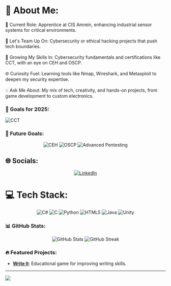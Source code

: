 # 💫 About Me:
🚀 Current Role: Apprentice at CIS Amrein, enhancing industrial sensor systems for critical environments.<br><br>🤝 Let's Team Up On: Cybersecurity or ethical hacking projects that push tech boundaries.<br><br>🎯 Growing My Skills In: Cybersecurity fundamentals and certifications like CCT, with an eye on CEH and OSCP.<br><br>🌐 Curiosity Fuel: Learning tools like Nmap, Wireshark, and Metasploit to deepen my security expertise.<br><br>💡 Ask Me About: My mix of tech, creativity, and hands-on projects, from game development to custom electronics.

### 🌟 Goals for 2025:
<p>
  <img src="https://img.shields.io/badge/CCT-In%20Progress-blue" alt="CCT"/> 
</p>

### 🌟 Future Goals:
<p align="center">
  <img src="https://img.shields.io/badge/CEH-Preparation%20in%20Progress-brightgreen?style=for-the-badge" alt="CEH"/> 
  <img src="https://img.shields.io/badge/OSCP-Dream-orange?style=for-the-badge" alt="OSCP"/>
  <img src="https://img.shields.io/badge/Advanced%20Pentesting-Learning-blue?style=for-the-badge" alt="Advanced Pentesting"/>
</p>

## 🌐 Socials:
<p align="center">
  <a href="https://linkedin.com/in/marwane-eljaafari">
    <img src="https://img.shields.io/badge/LinkedIn-%230077B5.svg?style=for-the-badge&logo=linkedin&logoColor=white" alt="LinkedIn">
  </a>
</p>


# 💻 Tech Stack:
<p align="center"> <img src="https://img.shields.io/badge/c%23-%23239120.svg?style=for-the-badge&logo=csharp&logoColor=white" alt="C#"/> <img src="https://img.shields.io/badge/c-%2300599C.svg?style=for-the-badge&logo=c&logoColor=white" alt="C"/> <img src="https://img.shields.io/badge/python-3670A0?style=for-the-badge&logo=python&logoColor=ffdd54" alt="Python"/> <img src="https://img.shields.io/badge/html5-%23E34F26.svg?style=for-the-badge&logo=html5&logoColor=white" alt="HTML5"/> <img src="https://img.shields.io/badge/java-%23ED8B00.svg?style=for-the-badge&logo=openjdk&logoColor=white" alt="Java"/> <img src="https://img.shields.io/badge/unity-%23000000.svg?style=for-the-badge&logo=unity&logoColor=white" alt="Unity"/> </p>

### 📊 GitHub Stats:
<p align="center">
  <img src="https://github-readme-stats.vercel.app/api?username=marwane14&show_icons=true&theme=radical" alt="GitHub Stats"/>
  <img src="https://streak-stats.demolab.com?user=marwane14&theme=radical&hide_border=true&date_format=j%20M%5B%20Y%5D" alt="GitHub Streak"/>
</p>

### 🔥 Featured Projects:
- [**Write It**](https://github.com/marwane14/Write-it): Educational game for improving writing skills.


---
[![](https://visitcount.itsvg.in/api?id=marwane14&icon=0&color=0)](https://visitcount.itsvg.in)
